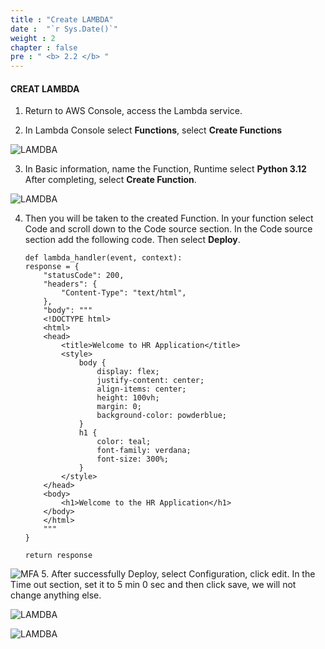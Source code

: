 ```yaml
---
title : "Create LAMBDA"
date :  "`r Sys.Date()`" 
weight : 2
chapter : false
pre : " <b> 2.2 </b> "
---
```


#### CREAT LAMBDA

1. Return to AWS Console, access the Lambda service.

2. In Lambda Console select **Functions**, select **Create Functions**

![LAMDBA](/images/images/3/imagelamdb1.png?featherlight=false&width=90pc)

3. In Basic information, name the Function, Runtime select **Python 3.12**
After completing, select **Create Function**.

![LAMDBA](/images/images/3/imagelamdba2.png?featherlight=false&width=90pc)

4. Then you will be taken to the created Function. In your function select Code and scroll down to the Code source section. In the Code source section add the following code. Then select **Deploy**.

    ```import json
    def lambda_handler(event, context):
    response = {
        "statusCode": 200,
        "headers": {
            "Content-Type": "text/html",
        },
        "body": """
        <!DOCTYPE html>
        <html>
        <head>
            <title>Welcome to HR Application</title>
            <style>
                body {
                    display: flex;
                    justify-content: center;
                    align-items: center;
                    height: 100vh;
                    margin: 0;
                    background-color: powderblue;
                }
                h1 {
                    color: teal;
                    font-family: verdana;
                    font-size: 300%;
                }
            </style>
        </head>
        <body>
            <h1>Welcome to the HR Application</h1>
        </body>
        </html>
        """
    }

    return response
    ```
![MFA](/images/images/3/imagelamdba3.png?featherlight=false&width=90pc)
5. After successfully Deploy, select Configuration, click edit. In the Time out section, set it to 5 min 0 sec and then click save, we will not change anything else.

![LAMDBA](/images/images/3/imagelamdba4.png?featherlight=false&width=90pc)

![LAMDBA](/images/images/3/imagelamdba5.png?featherlight=false&width=90pc)